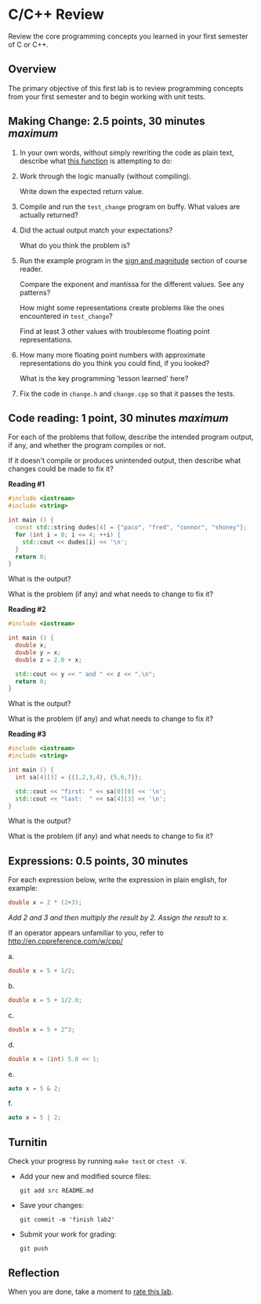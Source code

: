 # C/C++ Review
Review the core programming concepts you learned in your first semester of C or C++.

## Overview
The primary objective of this first lab is to review
programming concepts from your first semester and
to begin working with unit tests.

## Making Change: 2.5 points, 30 minutes *maximum*
1. In your own words, without simply rewriting the code as plain text,
describe what [this function](src/change.cpp) is attempting to do:

2. Work through the logic manually (without compiling). 

   Write down the expected return value.

3. Compile and run the `test_change` program on buffy.
   What values are actually returned?

4. Did the actual output match your expectations?


   What do you think the problem is?

5. Run the example program in the 
   [sign and magnitude](https://daveparillo.github.io/cisc187-reader/beginnings/types.rst)
   section of course reader.

   Compare the exponent and mantissa for the different values. See any patterns?

   How might some representations create problems like the ones encountered in `test_change`?

   Find at least 3 other values with troublesome floating point representations.

6. How many more floating point numbers with approximate representations
   do you think you could find, if you looked?

   What is the key programming 'lesson learned' here?

7. Fix the code in `change.h` and `change.cpp` so that it passes the tests.

## Code reading: 1 point, 30 minutes *maximum*
For each of the problems that follow,
describe the intended program output, if any, and
whether the program compiles or not.

If it doesn't compile or produces unintended output,
then describe what changes could be made to fix it?

**Reading #1**

```cpp
#include <iostream>
#include <string>

int main () {
  const std::string dudes[4] = {"paco", "fred", "connor", "shoney"};
  for (int i = 0; i <= 4; ++i) {
    std::cout << dudes[i] << '\n';
  }
  return 0;
}
```

What is the output?

What is the problem (if any) and what needs to change to fix it?

**Reading #2**

```cpp
#include <iostream>

int main () {
  double x;
  double y = x;
  double z = 2.0 + x;

  std::cout << y << " and " << z << ".\n";
  return 0;
}
```

What is the output?

What is the problem (if any) and what needs to change to fix it?

**Reading #3**

```cpp
#include <iostream>
#include <string>

int main () {
  int sa[4][3] = {{1,2,3,4}, {5,6,7}};

  std::cout << "first: " << sa[0][0] << '\n';
  std::cout << "last:  " << sa[4][3] << '\n'; 
}
```

What is the output?

What is the problem (if any) and what needs to change to fix it?

## Expressions: 0.5 points, 30 minutes
For each expression below, write the expression in plain english,
for example:

```cpp
double x = 2 * (2+3);
```

*Add 2 and 3 and then multiply the result by 2.
Assign the result to x.*

If an operator appears unfamiliar to you, refer to
http://en.cppreference.com/w/cpp/

a.  
```cpp
double x = 5 + 1/2;
```

b.  
```cpp
double x = 5 + 1/2.0;
```

c.  
```cpp
double x = 5 + 2^3;
```

d.  
```cpp
double x = (int) 5.0 << 1;
```

e.  
```cpp
auto x = 5 & 2;
```

f.  
```cpp
auto x = 5 | 2;
```

## Turnitin
Check your progress by running `make test` or `ctest -V`.

- Add your new and modified source files: 
  ```console
  git add src README.md
  ```
- Save your changes: 
  ```console
  git commit -m 'finish lab2'
  ```
- Submit your work for grading: 
  ```console
  git push
  ```

## Reflection
When you are done, take a moment to [rate this lab](https://forms.gle/mysDh7AUxo1nBA8Y8).

